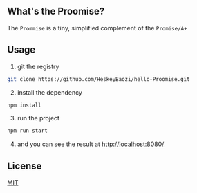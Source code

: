 ## What's the Proomise?

The `Prommise` is a tiny, simplified complement of the `Promise/A+`

## Usage

1. git the registry
```bash
git clone https://github.com/HeskeyBaozi/hello-Proomise.git
```

2. install the dependency
```bash
npm install
```

3. run the project
```bash
npm run start
```

4. and you can see the result at [http://localhost:8080/](http://localhost:8080/)

## License
[MIT]()